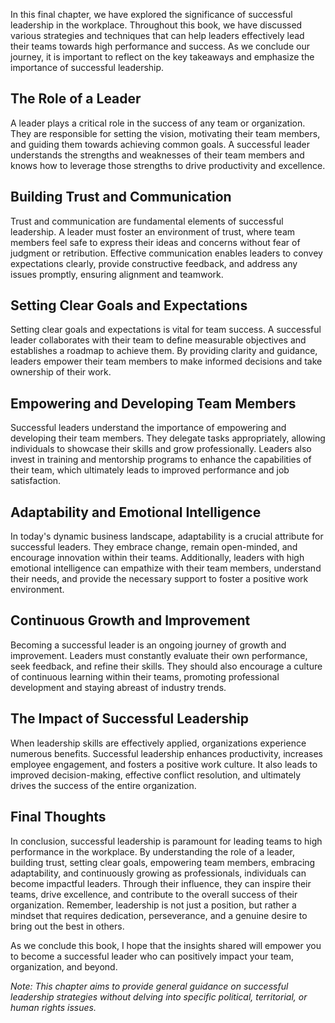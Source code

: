 
In this final chapter, we have explored the significance of successful leadership in the workplace. Throughout this book, we have discussed various strategies and techniques that can help leaders effectively lead their teams towards high performance and success. As we conclude our journey, it is important to reflect on the key takeaways and emphasize the importance of successful leadership.

The Role of a Leader
--------------------

A leader plays a critical role in the success of any team or organization. They are responsible for setting the vision, motivating their team members, and guiding them towards achieving common goals. A successful leader understands the strengths and weaknesses of their team members and knows how to leverage those strengths to drive productivity and excellence.

Building Trust and Communication
--------------------------------

Trust and communication are fundamental elements of successful leadership. A leader must foster an environment of trust, where team members feel safe to express their ideas and concerns without fear of judgment or retribution. Effective communication enables leaders to convey expectations clearly, provide constructive feedback, and address any issues promptly, ensuring alignment and teamwork.

Setting Clear Goals and Expectations
------------------------------------

Setting clear goals and expectations is vital for team success. A successful leader collaborates with their team to define measurable objectives and establishes a roadmap to achieve them. By providing clarity and guidance, leaders empower their team members to make informed decisions and take ownership of their work.

Empowering and Developing Team Members
--------------------------------------

Successful leaders understand the importance of empowering and developing their team members. They delegate tasks appropriately, allowing individuals to showcase their skills and grow professionally. Leaders also invest in training and mentorship programs to enhance the capabilities of their team, which ultimately leads to improved performance and job satisfaction.

Adaptability and Emotional Intelligence
---------------------------------------

In today's dynamic business landscape, adaptability is a crucial attribute for successful leaders. They embrace change, remain open-minded, and encourage innovation within their teams. Additionally, leaders with high emotional intelligence can empathize with their team members, understand their needs, and provide the necessary support to foster a positive work environment.

Continuous Growth and Improvement
---------------------------------

Becoming a successful leader is an ongoing journey of growth and improvement. Leaders must constantly evaluate their own performance, seek feedback, and refine their skills. They should also encourage a culture of continuous learning within their teams, promoting professional development and staying abreast of industry trends.

The Impact of Successful Leadership
-----------------------------------

When leadership skills are effectively applied, organizations experience numerous benefits. Successful leadership enhances productivity, increases employee engagement, and fosters a positive work culture. It also leads to improved decision-making, effective conflict resolution, and ultimately drives the success of the entire organization.

Final Thoughts
--------------

In conclusion, successful leadership is paramount for leading teams to high performance in the workplace. By understanding the role of a leader, building trust, setting clear goals, empowering team members, embracing adaptability, and continuously growing as professionals, individuals can become impactful leaders. Through their influence, they can inspire their teams, drive excellence, and contribute to the overall success of their organization. Remember, leadership is not just a position, but rather a mindset that requires dedication, perseverance, and a genuine desire to bring out the best in others.

As we conclude this book, I hope that the insights shared will empower you to become a successful leader who can positively impact your team, organization, and beyond.

*Note: This chapter aims to provide general guidance on successful leadership strategies without delving into specific political, territorial, or human rights issues.*
